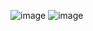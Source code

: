 ![image](https://github.com/Norphia/relatorio-vendas-power-bi/assets/143006342/a2bc6237-57d1-41e0-aa08-727e0be4176f)
![image](https://github.com/Norphia/relatorio-vendas-power-bi/assets/143006342/bf106cc2-a517-466f-8956-f67d13315d4e)

